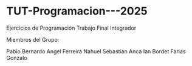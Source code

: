 # TUT-Programacion---2025
Ejercicios de Programación Trabajo Final Integrador

Miembros del Grupo: 

Pablo Bernardo Angel Ferreira
Nahuel Sebastian Anca 
Ian Bordet 
Farias Gonzalo

